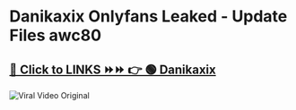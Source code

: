 
 # Danikaxix Onlyfans Leaked - Update Files awc80

## <h2><a href="https://clipsfans.com/Danikaxix&ref=git">🔗 Click to LINKS ⏩⏩ 👉 🟢 Danikaxix </a></h2>

<a href="https://clipsfans.com/Danikaxix&ref=git" rel="nofollow" data-target="animated-image.originalLink"><img src="https://i.ibb.co.com/xMMVF88/686577567.gif" alt="Viral Video Original" style="max-width: 100%; display: inline-block;" data-target="animated-image.originalImage"></a>

